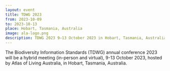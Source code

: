 ```yaml
---
layout: event
title: TDWG 2023
from: 2023-10-09
to: 2023-10-13
place: Hobart, Tasmania, Australia
image: ala-logo.png
description: TDWG 2023 9–13 October 2023 in Hobart, Tasmania, Australia (hybrid in-person and virtual participation).
---
```


The Biodiversity Information Standards (TDWG) annual conference 2023 will be a hybrid meeting (in-person and virtual), 9-13 October 2023, hosted by Atlas of Living Australia, in Hobart, Tasmania, Australia.